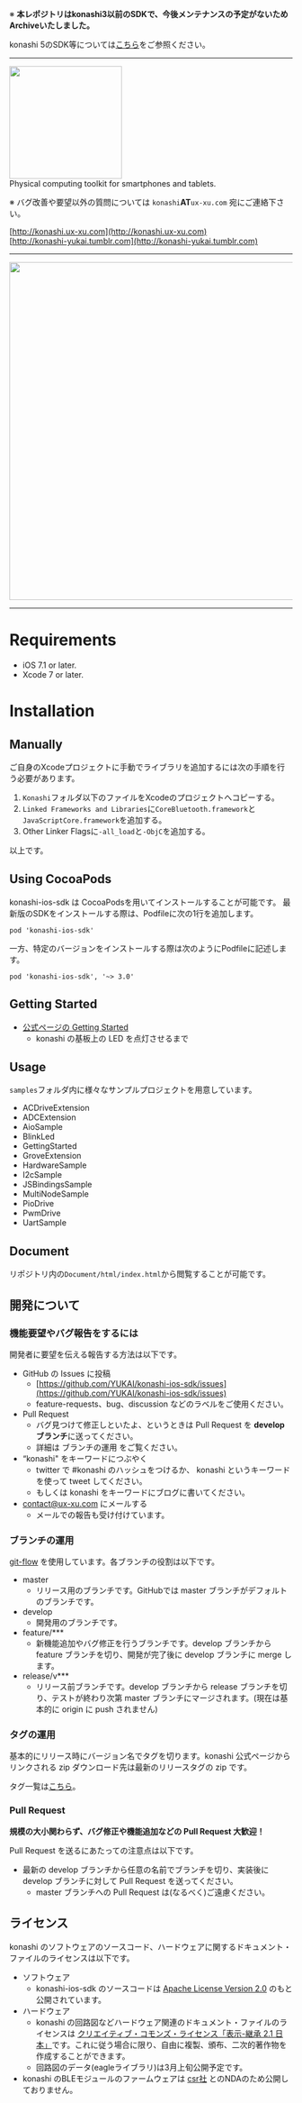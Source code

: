 ※ **本レポジトリはkonashi3以前のSDKで、今後メンテナンスの予定がないためArchiveいたしました。**

konashi 5のSDK等については[こちら](https://konashi5.ux-xu.com/)をご参照ください。

---


<a href="http://konashi.ux-xu.com"><img src="http://konashi.ux-xu.com/img/header_logo.png" width="200" /></a><br/>
Physical computing toolkit for smartphones and tablets.

※ バグ改善や要望以外の質問については `konashi`**AT**`ux-xu.com` 宛にご連絡下さい。

[http://konashi.ux-xu.com](http://konashi.ux-xu.com)<br/>
[http://konashi-yukai.tumblr.com](http://konashi-yukai.tumblr.com)

---

<img src="http://konashi.ux-xu.com/img/documents/i2c.png" width="600" />

---

# Requirements
- iOS 7.1 or later.
- Xcode 7 or later.

# Installation
## Manually
ご自身のXcodeプロジェクトに手動でライブラリを追加するには次の手順を行う必要があります。

1. `Konashi`フォルダ以下のファイルをXcodeのプロジェクトへコピーする。
2. `Linked Frameworks and Libraries`に`CoreBluetooth.framework`と`JavaScriptCore.framework`を追加する。
3. Other Linker Flagsに`-all_load`と`-ObjC`を追加する。

以上です。

## Using CocoaPods
konashi-ios-sdk は CocoaPodsを用いてインストールすることが可能です。
最新版のSDKをインストールする際は、Podfileに次の1行を追加します。
```
pod 'konashi-ios-sdk'
```

一方、特定のバージョンをインストールする際は次のようにPodfileに記述します。
```
pod 'konashi-ios-sdk', '~> 3.0'
```

## Getting Started

- [公式ページの Getting Started](http://konashi.ux-xu.com/getting_started/)
  - konashi の基板上の LED を点灯させるまで

## Usage
`samples`フォルダ内に様々なサンプルプロジェクトを用意しています。
- ACDriveExtension
- ADCExtension
- AioSample
- BlinkLed
- GettingStarted
- GroveExtension
- HardwareSample
- I2cSample
- JSBindingsSample
- MultiNodeSample
- PioDrive
- PwmDrive
- UartSample

## Document
リポジトリ内の`Document/html/index.html`から閲覧することが可能です。

## 開発について

### 機能要望やバグ報告をするには
開発者に要望を伝える報告する方法は以下です。

- GitHub の Issues に投稿
  - [https://github.com/YUKAI/konashi-ios-sdk/issues](https://github.com/YUKAI/konashi-ios-sdk/issues)
  - feature-requests、bug、discussion などのラベルをご使用ください。
- Pull Request
  - バグ見つけて修正しといたよ、というときは Pull Request を **develop ブランチ**に送ってください。
  - 詳細は ブランチの運用 をご覧ください。
- “konashi" をキーワードにつぶやく
  - twitter で #konashi のハッシュをつけるか、 konashi というキーワードを使って tweet してください。
  - もしくは konashi をキーワードにブログに書いてください。
- [contact@ux-xu.com](contact@ux-xu.com) にメールする
  - メールでの報告も受け付けています。

### ブランチの運用
[git-flow](https://github.com/nvie/gitflow) を使用しています。各ブランチの役割は以下です。

- master
  - リリース用のブランチです。GitHubでは master ブランチがデフォルトのブランチです。
- develop
  - 開発用のブランチです。
- feature/***
  - 新機能追加やバグ修正を行うブランチです。develop ブランチから feature ブランチを切り、開発が完了後に develop ブランチに merge します。
- release/v***
  - リリース前ブランチです。develop ブランチから release ブランチを切り、テストが終わり次第 master ブランチにマージされます。(現在は基本的に origin に push されません)


### タグの運用
基本的にリリース時にバージョン名でタグを切ります。konashi 公式ページからリンクされる zip ダウンロード先は最新のリリースタグの zip です。

タグ一覧は[こちら](https://github.com/YUKAI/konashi-ios-sdk/tags)。

### Pull Request
**規模の大小関わらず、バグ修正や機能追加などの Pull Request 大歓迎！**

Pull Request を送るにあたっての注意点は以下です。

- 最新の develop ブランチから任意の名前でブランチを切り、実装後に develop ブランチに対して Pull Request を送ってください。
  - master ブランチへの Pull Request は(なるべく)ご遠慮ください。

## ライセンス
konashi のソフトウェアのソースコード、ハードウェアに関するドキュメント・ファイルのライセンスは以下です。

- ソフトウェア
  - konashi-ios-sdk のソースコードは [Apache License Version 2.0](http://www.apache.org/licenses/LICENSE-2.0.html) のもと公開されています。
- ハードウェア
  - konashi の回路図などハードウェア関連のドキュメント・ファイルのライセンスは [クリエイティブ・コモンズ・ライセンス「表示-継承 2.1 日本」](http://creativecommons.org/licenses/by-sa/2.1/jp/deed.ja)です。これに従う場合に限り、自由に複製、頒布、二次的著作物を作成することができます。
  - 回路図のデータ(eagleライブラリ)は3月上旬公開予定です。
- konashi のBLEモジュールのファームウェアは [csr社](http://www.csr.com/) とのNDAのため公開しておりません。
